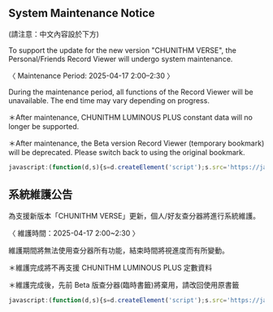 ## System Maintenance Notice

(請注意：中文內容設於下方)

To support the update for the new version "CHUNITHM VERSE", the Personal/Friends Record Viewer will undergo system maintenance.

〈 Maintenance Period: 2025-04-17 2:00–2:30 〉

During the maintenance period, all functions of the Record Viewer will be unavailable. The end time may vary depending on progress.

＊After maintenance, CHUNITHM LUMINOUS PLUS constant data will no longer be supported.

＊After maintenance, the Beta version Record Viewer (temporary bookmark) will be deprecated. Please switch back to using the original bookmark.

```js
javascript:(function(d,s){s=d.createElement('script');s.src='https://jack4215.github.io/chuni-tools/scripts/chuni-tools.js?t='+Math.floor(Date.now()/60000);d.body.append(s);})(document);

```

## 系統維護公告
為支援新版本「CHUNITHM VERSE」更新，個人/好友查分器將進行系統維護。

〈 維護時間：2025-04-17  2:00~2:30 〉

維護期間將無法使用查分器所有功能，結束時間將視進度而有所變動。

＊維護完成將不再支援 CHUNITHM LUMINOUS PLUS 定數資料

＊維護完成後，先前 Beta 版查分器(臨時書籤)將棄用，請改回使用原書籤

```js
javascript:(function(d,s){s=d.createElement('script');s.src='https://jack4215.github.io/chuni-tools/scripts/chuni-tools.js?t='+Math.floor(Date.now()/60000);d.body.append(s);})(document);
```

